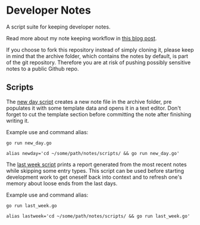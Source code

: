 # Developer Notes

A script suite for keeping developer notes.

Read more about my note keeping workflow in [this blog post](https://cochrane343.wordpress.com/2017/09/10/my-developer-notes/).

If you choose to fork this repository instead of simply cloning it, please keep in mind that the archive folder, which contains the notes by default, is part of the git repository. Therefore you are at risk of pushing possibly sensitive notes to a public Github repo.

## Scripts

The [new day script](https://github.com/cochrane343/notes/blob/master/scripts/new_day.go) creates a new note file in the archive folder, pre populates it with some template data and opens it in a text editor. Don't forget to cut the template section before committing the note after finishing writing it.

Example use and command alias:
```
go run new_day.go

alias newday='cd ~/some/path/notes/scripts/ && go run new_day.go'
```

The [last week script](https://github.com/cochrane343/notes/blob/master/scripts/last_week.go) prints a report generated from the most recent notes while skipping some entry types. This script can be used before starting development work to get oneself back into context and to refresh one's memory about loose ends from the last days.

Example use and command alias:
```
go run last_week.go

alias lastweek='cd ~/some/path/notes/scripts/ && go run last_week.go'
```
